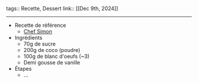 tags:: Recette, Dessert
link::
[[Dec 9th, 2024]]
***

- Recette de référence
	- [Chef Simon](https://chefsimon.com/gourmets/chef-simon/recettes/congolais)
- Ingrédients
	- 70g de sucre
	- 200g de coco (poudre)
	- 100g de blanc d'oeufs (~3)
	- Demi gousse de vanille
- Étapes
	- ...